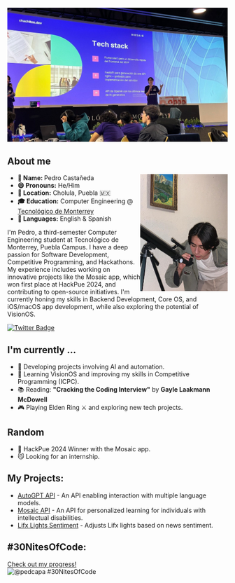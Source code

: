 [![@pedcapa's background](https://github.com/pedcapa/pedcapa/blob/main/assets/background.JPG)](https://github.com/pedcapa/pedcapa/blob/main/assets/background.JPG)

<h2>About me </h2>

<div >
  <img src="https://github.com/pedcapa/pedcapa/blob/main/assets/pedro.jpeg" align="right" width="200">

<ul>
  <li><b>👤 Name: </b> Pedro Castañeda</li>
  <li><b>😄 Pronouns:</b>  He/Him</li>
  <li><b>📍 Location:</b> Cholula, Puebla 🇲🇽</li>
  <li><b>🎓 Education:</b> Computer Engineering @ <a href="https://www.tec.mx/en">Tecnológico de Monterrey</a></li>
  <li><b>📣 Languages:</b> English & Spanish</li>
</ul>

<p>I'm Pedro, a third-semester Computer Engineering student at Tecnológico de Monterrey, Puebla Campus. I have a deep passion for Software Development, Competitive Programming, and Hackathons. My experience includes working on innovative projects like the Mosaic app, which won first place at HackPue 2024, and contributing to open-source initiatives. I'm currently honing my skills in Backend Development, Core OS, and iOS/macOS app development, while also exploring the potential of VisionOS.</p>

</div>

<a href="https://twitter.com/pedcapa"><img src="https://img.shields.io/badge/pedcapa_%20-%231DA1F2.svg?&style=for-the-badge&logo=Twitter&logoColor=white" alt="Twitter Badge"></a>

<h2> I'm currently ...</h2>

- 🔭 Developing projects involving AI and automation.
- 🌱 Learning VisionOS and improving my skills in Competitive Programming (ICPC).
- 📚 Reading: **"Cracking the Coding Interview"** by **Gayle Laakmann McDowell**
- 🎮 Playing Elden Ring ⚔ and exploring new tech projects.

<h2>Random</h2>

- 🥇 HackPue 2024 Winner with the Mosaic app.
- 😼 Looking for an internship.

## My Projects:

- [AutoGPT API](https://github.com/pedcapa/autogpt-api) - An API enabling interaction with multiple language models.
- [Mosaic API](https://github.com/pedcapa/mosaic-api) - An API for personalized learning for individuals with intellectual disabilities.
- [Lifx Lights Sentiment](https://github.com/pedcapa/lifx-lights-openai) - Adjusts Lifx lights based on news sentiment.

## #30NitesOfCode:
  [Check out my progress!](https://www.codedex.io/@pedcapa/30-nites-of-code)  
  ![@pedcapa #30NitesOfCode](https://www.codedex.io/api/petStatus?user=pedcapa)
